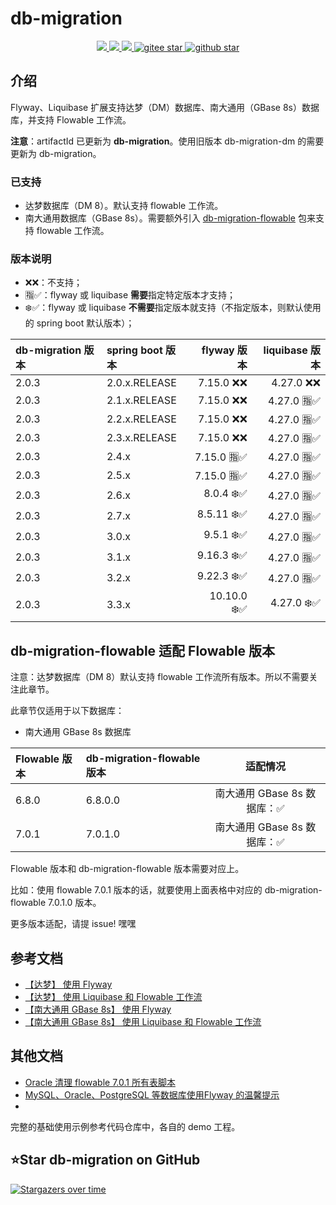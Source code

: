 # db-migration
<p align="center">
    <a target="_blank" href="https://search.maven.org/search?q=g:%22com.github.mengweijin%22%20AND%20a:%22db-migration%22">
        <img src="https://img.shields.io/maven-central/v/com.github.mengweijin/db-migration?label=db-migration&color=blue" />
    </a>
	<a target="_blank" href="https://github.com/mengweijin/db-migration/blob/master/LICENSE">
		<img src="https://img.shields.io/badge/license-Apache2.0-blue.svg" />
	</a>
	<a target="_blank" href="https://www.oracle.com/technetwork/java/javase/downloads/index.html">
		<img src="https://img.shields.io/badge/JDK-8+-green.svg" />
	</a>
	<a target="_blank" href="https://gitee.com/mengweijin/db-migration/stargazers">
		<img src="https://gitee.com/mengweijin/db-migration/badge/star.svg?theme=dark" alt='gitee star'/>
	</a>
	<a target="_blank" href='https://github.com/mengweijin/db-migration'>
		<img src="https://img.shields.io/github/stars/mengweijin/db-migration.svg?style=social" alt="github star"/>
	</a>
</p>

## 介绍
Flyway、Liquibase 扩展支持达梦（DM）数据库、南大通用（GBase 8s）数据库，并支持 Flowable 工作流。

**注意**：artifactId 已更新为 **db-migration**。使用旧版本 db-migration-dm 的需要更新为 db-migration。

### 已支持

* 达梦数据库（DM 8）。默认支持 flowable 工作流。
* 南大通用数据库（GBase 8s）。需要额外引入 [db-migration-flowable](https://gitee.com/mengweijin/db-migration-flowable) 包来支持 flowable 工作流。

### 版本说明

* ❌❌：不支持；
* 🈯✅：flyway 或 liquibase **需要**指定特定版本才支持；
* ❄️✅：flyway 或 liquibase **不需要**指定版本就支持（不指定版本，则默认使用的 spring boot 默认版本）；

| db-migration 版本 | spring boot 版本 |   flyway 版本 | liquibase 版本 |
|:----------------|:---------------|------------:|-------------:|
| 2.0.3           | 2.0.x.RELEASE  |   7.15.0 ❌❌ |    4.27.0 ❌❌ |
| 2.0.3           | 2.1.x.RELEASE  |   7.15.0 ❌❌ |   4.27.0 🈯✅ | 
| 2.0.3           | 2.2.x.RELEASE  |   7.15.0 ❌❌ |   4.27.0 🈯✅ | 
| 2.0.3           | 2.3.x.RELEASE  |   7.15.0 ❌❌ |   4.27.0 🈯✅ | 
| 2.0.3           | 2.4.x          |  7.15.0 🈯✅ |   4.27.0 🈯✅ |  
| 2.0.3           | 2.5.x          |  7.15.0 🈯✅ |   4.27.0 🈯✅ |  
| 2.0.3           | 2.6.x          |   8.0.4 ❄️✅ |   4.27.0 🈯✅ | 
| 2.0.3           | 2.7.x          |  8.5.11 ❄️✅ |   4.27.0 🈯✅ | 
| 2.0.3           | 3.0.x          |   9.5.1 ❄️✅ |   4.27.0 🈯✅ | 
| 2.0.3           | 3.1.x          |  9.16.3 ❄️✅ |   4.27.0 🈯✅ | 
| 2.0.3           | 3.2.x          |  9.22.3 ❄️✅ |   4.27.0 🈯✅ | 
| 2.0.3           | 3.3.x          | 10.10.0 ❄️✅ |   4.27.0 ❄️✅ |

## db-migration-flowable 适配 Flowable 版本

注意：达梦数据库（DM 8）默认支持 flowable 工作流所有版本。所以不需要关注此章节。

此章节仅适用于以下数据库：

* 南大通用 GBase 8s 数据库

| Flowable 版本 | db-migration-flowable 版本 |        适配情况         |
|:------------|:-------------------------|:-------------------:|
| 6.8.0       | 6.8.0.0                  | 南大通用 GBase 8s 数据库：✅ |
| 7.0.1       | 7.0.1.0                  | 南大通用 GBase 8s 数据库：✅ |

Flowable 版本和 db-migration-flowable 版本需要对应上。

比如：使用 flowable 7.0.1 版本的话，就要使用上面表格中对应的 db-migration-flowable 7.0.1.0 版本。

更多版本适配，请提 issue! 嘿嘿

## 参考文档

* [【达梦】 使用 Flyway](./doc/dm_use_flyway.md)
* [【达梦】 使用 Liquibase 和 Flowable 工作流](./doc/dm_use_liquibase_flowable.md)
* [【南大通用 GBase 8s】 使用 Flyway](./doc/gbase8s_use_flyway.md)
* [【南大通用 GBase 8s】 使用 Liquibase 和 Flowable 工作流](./doc/gbase8s_use_liquibase_flowable.md)

## 其他文档

* [Oracle 清理 flowable 7.0.1 所有表脚本](./doc/use_oracle_flowable_drop_script.md)
* [MySQL、Oracle、PostgreSQL 等数据库使用Flyway 的温馨提示](./doc/z_flyway_supported_database_notes.md)
* 
完整的基础使用示例参考代码仓库中，各自的 demo 工程。

## ⭐Star db-migration on GitHub

[![Stargazers over time](https://starchart.cc/mengweijin/db-migration.svg)](https://starchart.cc/mengweijin/db-migration)
